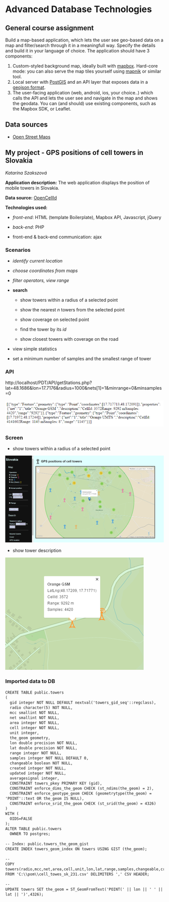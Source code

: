 # Advanced Database Technologies #

## General course assignment ##

Build a map-based application, which lets the user see geo-based data on a map and filter/search through it in a meaningfull way. Specify the details and build it in your language of choice. The application should have 3 components:

1. Custom-styled background map, ideally built with [mapbox](http://mapbox.com). Hard-core mode: you can also serve the map tiles yourself using [mapnik](http://mapnik.org/) or similar tool.
1. Local server with [PostGIS](http://postgis.net/) and an API layer that exposes data in a [geojson format](http://geojson.org/).
1. The user-facing application (web, android, ios, your choice..) which calls the API and lets the user see and navigate in the map and shows the geodata. You can (and should) use existing components, such as the Mapbox SDK, or Leaflet.

## Data sources ##

* [Open Street Maps](https://www.openstreetmap.org/)

## My project - GPS positions of cell towers in Slovakia ##

*Katarína Szakszová*

**Application description:** The web application displays the position of mobile towers in Slovakia.

**Data source:** [OpenCellId](http://opencellid.org/)

**Technologies used:** 

* *front-end*: HTML (template Boilerplate), Mapbox API, Javascript, jQuery

* *back-end*: PHP

* front-end & back-end communication: ajax

### Scenarios ###

* *identify current location*

* *choose coordinates from maps*

* *filter operators, view range*

* **search**

    * show towers within a radius of a selected point

    * show the nearest *n* towers from the selected point
    
    * show coverage on selected point

    * find the tower by its *id*

    * show closest towers with coverage on the road

* view simple statistics

* set a minimum number of samples and the smallest range of tower

### API ###

http://localhost/PDT/API/getStations.php?lat=48.1686&lon=17.7176&radius=1000&nets[1]=1&minrange=0&minsamples=0

![2.PNG](2.PNG)


### Screen ###

* show towers within a radius of a selected point

![1.PNG](/1.PNG)

* show tower description

![3.PNG](3.PNG)

### Imported data to DB ###


```
CREATE TABLE public.towers
(
  gid integer NOT NULL DEFAULT nextval('towers_gid_seq'::regclass),
  radio character(5) NOT NULL,
  mcc smallint NOT NULL,
  net smallint NOT NULL,
  area integer NOT NULL,
  cell integer NOT NULL,
  unit integer,
  the_geom geometry,
  lon double precision NOT NULL,
  lat double precision NOT NULL,
  range integer NOT NULL,
  samples integer NOT NULL DEFAULT 0,
  changeable boolean NOT NULL,
  created integer NOT NULL,
  updated integer NOT NULL,
  averagesignal integer,
  CONSTRAINT towers_pkey PRIMARY KEY (gid),
  CONSTRAINT enforce_dims_the_geom CHECK (st_ndims(the_geom) = 2),
  CONSTRAINT enforce_geotype_geom CHECK (geometrytype(the_geom) = 'POINT'::text OR the_geom IS NULL),
  CONSTRAINT enforce_srid_the_geom CHECK (st_srid(the_geom) = 4326)
)
WITH (
  OIDS=FALSE
);
ALTER TABLE public.towers
  OWNER TO postgres;

-- Index: public.towers_the_geom_gist
CREATE INDEX towers_geom_index ON towers USING GIST (the_geom);

--
COPY towers(radio,mcc,net,area,cell,unit,lon,lat,range,samples,changeable,created,updated,averageSignal) FROM 'C:\\pom\\cell_towes_sk_231.csv' DELIMITERS ',' CSV HEADER;

--
UPDATE towers SET the_geom = ST_GeomFromText('POINT(' || lon || ' ' || lat || ')',4326);


```
